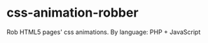 css-animation-robber
====================

Rob HTML5 pages' css animations.  By language: PHP + JavaScript
